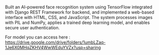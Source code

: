 Built an AI-powered face recognition system using TensorFlow integrated with Django REST Framework for backend, and implemented a web-based interface with HTML, CSS, and JavaScript. The system processes images with PIL and NumPy, applies a trained deep learning model, and enables secure user authentication.

For model you can access here : https://drive.google.com/drive/folders/1umbLZaq-1Je6X0MHqZKHV4WwWEduYVZx?usp=sharing
